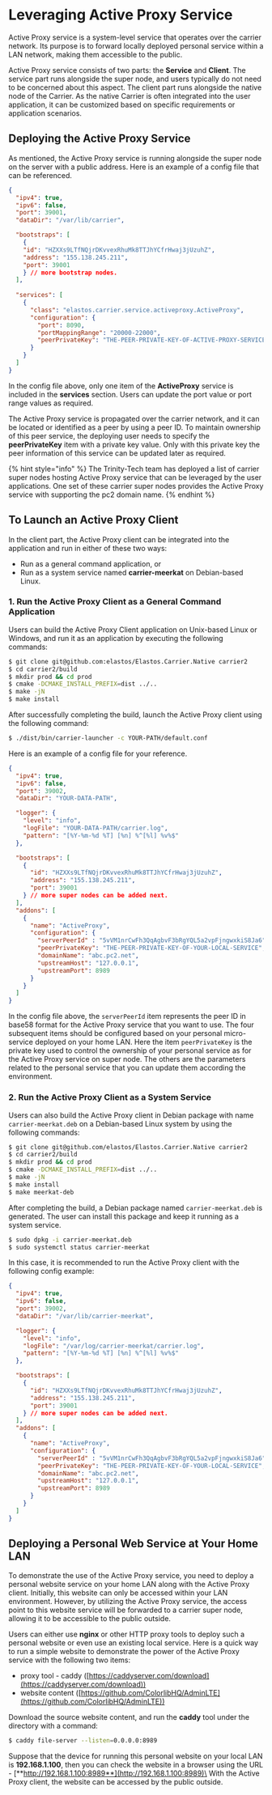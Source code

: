 # Leveraging Active Proxy Service

Active Proxy service is a system-level service that operates over the carrier network. Its purpose is to forward locally deployed personal service within a LAN network, making them accessible to the public.

Active Proxy service consists of two parts: the **Service** and **Client**. The service part runs alongside the super node, and users typically do not need to be concerned about this aspect. The client part runs alongside the native node of the Carrier. As the native Carrier is often integrated into the user application, it can be customized based on specific requirements or application scenarios.

## Deploying the Active Proxy Service

As mentioned, the Active Proxy service is running alongside the super node on the server with a public address. Here is an example of a config file that can be referenced.

```json
{
  "ipv4": true,
  "ipv6": false,
  "port": 39001,
  "dataDir": "/var/lib/carrier",

  "bootstraps": [
    {
	"id": "HZXXs9LTfNQjrDKvvexRhuMk8TTJhYCfrHwaj3jUzuhZ",
	"address": "155.138.245.211",
	"port": 39001
    } // more bootstrap nodes. 
  ],
  
  "services": [
    {
      "class": "elastos.carrier.service.activeproxy.ActiveProxy",
      "configuration": {
        "port": 8090,
        "portMappingRange": "20000-22000",
        "peerPrivateKey": "THE-PEER-PRIVATE-KEY-OF-ACTIVE-PROXY-SERVICE",
      } 
    }
  ]
}
```

In the config file above, only one item of the **ActiveProxy** service is included in the **services** section. Users can update the port value or port range values as required.

The Active Proxy service is propagated over the carrier network, and it can be located or identified as a peer by using a peer ID. To maintain ownership of this peer service, the deploying user needs to specify the **peerPrivateKey** item with a private key value. Only with this private key the peer information of this service can be updated later as required.

{% hint style="info" %}
The Trinity-Tech team has deployed a list of carrier super nodes hosting Active Proxy service that can be leveraged by the user applications. One set of these carrier super nodes provides the Active Proxy service with supporting the pc2 domain name. &#x20;
{% endhint %}

## To Launch an Active Proxy Client

In the client part, the Active Proxy client can be integrated into the application and run in either of these two ways:

* Run as a general command application, or
* Run as a system service named **carrier-meerkat** on Debian-based Linux.

### 1. Run the Active Proxy Client as a General Command Application&#x20;

Users can build the Active Proxy Client application on Unix-based Linux or Windows, and run it as an application by executing the following commands:

```bash
$ git clone git@github.com:elastos/Elastos.Carrier.Native carrier2
$ cd carrier2/build
$ mkdir prod && cd prod
$ cmake -DCMAKE_INSTALL_PREFIX=dist ../..
$ make -jN
$ make install
```

After successfully completing the build, launch the Active Proxy client using the following command:

```sh
$ ./dist/bin/carrier-launcher -c YOUR-PATH/default.conf
```

Here is an example of a config file for your reference.

```json
{
  "ipv4": true,
  "ipv6": false,
  "port": 39002,
  "dataDir": "YOUR-DATA-PATH",

  "logger": {
    "level": "info",
    "logFile": "YOUR-DATA-PATH/carrier.log",
    "pattern": "[%Y-%m-%d %T] [%n] %^[%l] %v%$"
  },

  "bootstraps": [
    {
      "id": "HZXXs9LTfNQjrDKvvexRhuMk8TTJhYCfrHwaj3jUzuhZ",
      "address": "155.138.245.211",
      "port": 39001
    } // more super nodes can be added next.
  ],
  "addons": [
    {
      "name": "ActiveProxy",
      "configuration": {
        "serverPeerId" : "5vVM1nrCwFh3QqAgbvF3bRgYQL5a2vpFjngwxkiS8Ja6",
        "peerPrivateKey": "THE-PEER-PRIVATE-KEY-OF-YOUR-LOCAL-SERVICE",
        "domainName": "abc.pc2.net",
        "upstreamHost": "127.0.0.1",
        "upstreamPort": 8989
      }
    }
  ]
}
```

In the config file above, the `serverPeerId` item represents the peer ID in base58 format for the Active Proxy service that you want to use. The four subsequent items should be configured based on your personal micro-service deployed on your home LAN. Here the item `peerPrivateKey` is the private key used to control the ownership of your personal service as for the Active Proxy service on super node. The others are the parameters related to the personal service that you can update them according the environment.

### 2. Run the Active Proxy Client as a System Service

Users can also build the Active Proxy client in Debian package with name `carrier-meerkat.deb` on a Debian-based Linux system by using the following commands:

```bash
$ git clone git@github.com/elastos/Elastos.Carrier.Native carrier2
$ cd carrier2/build
$ mkdir prod && cd prod
$ cmake -DCMAKE_INSTALL_PREFIX=dist ../..
$ make -jN
$ make install
$ make meerkat-deb

```

After completing the build, a Debian package named `carrier-meerkat.deb` is generated. The user can install this package and keep it running as a system service.

```bash
$ sudo dpkg -i carrier-meerkat.deb
$ sudo systemctl status carrier-meerkat
```

In this case, it is recommended to run the Active Proxy client with the following config example:

```json
{
  "ipv4": true,
  "ipv6": false,
  "port": 39002,
  "dataDir": "/var/lib/carrier-meerkat",

  "logger": {
    "level": "info",
    "logFile": "/var/log/carrier-meerkat/carrier.log",
    "pattern": "[%Y-%m-%d %T] [%n] %^[%l] %v%$"
  },

  "bootstraps": [
    {
      "id": "HZXXs9LTfNQjrDKvvexRhuMk8TTJhYCfrHwaj3jUzuhZ",
      "address": "155.138.245.211",
      "port": 39001
    } // more super nodes can be added next.
  ],
  "addons": [
    {
      "name": "ActiveProxy",
      "configuration": {
        "serverPeerId" : "5vVM1nrCwFh3QqAgbvF3bRgYQL5a2vpFjngwxkiS8Ja6",
        "peerPrivateKey": "THE-PEER-PRIVATE-KEY-OF-YOUR-LOCAL-SERVICE",
        "domainName": "abc.pc2.net",
        "upstreamHost": "127.0.0.1",
        "upstreamPort": 8989
      }
    }
  ]
}
```

## Deploying a Personal Web Service at Your Home LAN

To demonstrate the use of the Active Proxy service, you need to deploy a personal website service on your home LAN along with the Active Proxy client. Initially, this website can only be accessed within your LAN environment. However, by utilizing the Active Proxy service, the access point to this website service will be forwarded to a carrier super node, allowing it to be accessible to the public outside.

Users can either use **nginx** or other HTTP proxy tools to deploy such a personal website or even use an existing local service. Here is a quick way to run a simple website to demonstrate the power of the Active Proxy service with the following two items:

* proxy tool - caddy ([https://caddyserver.com/download](https://caddyserver.com/download))
* website content ([https://github.com/ColorlibHQ/AdminLTE](https://github.com/ColorlibHQ/AdminLTE))

Download the source website content, and run the **caddy** tool under the directory with a command:

```bash
$ caddy file-server --listen=0.0.0.0:8989
```

Suppose that the device for running this personal website on your local LAN is **192.168.1.100**, then you can check the website in a browser using the URL - [**http://192.168.1.100:8989**](http://192.168.1.100:8989)\
With the Active Proxy client, the website can be accessed by the public outside.
